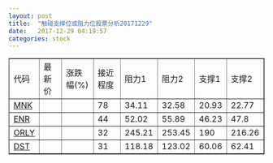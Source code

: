 ```yaml
---
layout: post
title:  "触碰支撑位或阻力位股票分析20171229"
date:   2017-12-29 04:19:57
categories: stock
---
```

<script type="text/javascript">
var stockList = []
stockList.push('gb_mnk');
stockList.push('gb_enr');
stockList.push('gb_orly');
stockList.push('gb_dst');
</script>
<table border="1">
 <tr>
 <td>代码</td>
 <td>最新价</td>
 <td>涨跌幅(%)</td>
 <td>接近程度</td>
 <td>阻力1</td>
 <td>阻力2</td>
 <td>支撑1</td>
 <td>支撑2</td>
</tr>
  <tr id="mnk" class="green">
  <td><a href="http://stock.finance.sina.com.cn/usstock/quotes/MNK.html" target="_blank">MNK</a></td><td></td><td></td><td>78</td><td>34.11</td><td>32.58</td><td>20.93</td><td>22.77</td></tr>
  <tr id="enr" class="green">
  <td><a href="http://stock.finance.sina.com.cn/usstock/quotes/ENR.html" target="_blank">ENR</a></td><td></td><td></td><td>44</td><td>52.02</td><td>55.89</td><td>46.23</td><td>47.8</td></tr>
  <tr id="orly" class="red">
  <td><a href="http://stock.finance.sina.com.cn/usstock/quotes/ORLY.html" target="_blank">ORLY</a></td><td></td><td></td><td>32</td><td>245.21</td><td>253.45</td><td>190</td><td>216.26</td></tr>
  <tr id="dst" class="green">
  <td><a href="http://stock.finance.sina.com.cn/usstock/quotes/DST.html" target="_blank">DST</a></td><td></td><td></td><td>31</td><td>118.18</td><td>123.02</td><td>60.06</td><td>62.41</td></tr>
</table>
